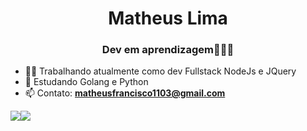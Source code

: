 <h1 align="center">Matheus Lima</h1>
<h3 align="center">Dev em aprendizagem👨🏿‍💻</h3>

- 👨‍💻 Trabalhando atualmente como dev Fullstack NodeJs e JQuery
- 📝 Estudando Golang e Python
- 📫 Contato: **matheusfrancisco1103@gmail.com**

<div style="display: flex; flex-direction: row; ">
  <a href="https://github.com/matheus1103">
    <img align="center" src="https://github-readme-stats.vercel.app/api?username=matheus1103&show_icons=true&theme=transparent&layout=compact&count_private=false" />
  </a>
  <a href="https://github.com/matheus1103">
    <img align="center" src="https://github-readme-stats.vercel.app/api/top-langs/?username=matheus1103&layout=compact&theme=transparent&count_private=false" />
  </a>
</div>
